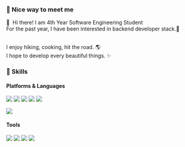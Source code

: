 ### 🤞 Nice way to meet me

<p>
  👋&nbsp; Hi there! 
   I am  4th Year Software Engineering Student  <br/>
   For the past year, I have been interested in backend developer stack.🚀 <br/><br/>
  
   I enjoy hiking, cooking, hit the road. 🌎 <br>
   I hope to develop every beautiful things. ✨
</p>

### 💪 Skills
#### Platforms & Languages
<p>
   <img src="https://img.shields.io/badge/Spring-6DB33F?style=flat-square&logo=Spring&logoColor=white"/> 
   <img src="https://img.shields.io/badge/Thymeleaf-005F0F.svg?style=flat-square&logo=Thymeleaf&logoColor=white"/>
   <img src="https://img.shields.io/badge/MongoDB-%234ea94b.svg?style=flat-square&logo=mongodb&logoColor=white"/>
   <img src="https://img.shields.io/badge/PostgreSQL-4479A1?style=flat-square&logo=PostgreSQL&logoColor=white"/>
   <img src="https://img.shields.io/badge/mysql-%2300f.svg?style=flat-square&logo=mysql&logoColor=white"/>
</p>

<p>
   <img src="https://img.shields.io/badge/Java-007396?style=flat-square&logo=Java&logoColor=important"/>
</p>
 
#### Tools 
<p>
   <img src="https://img.shields.io/badge/Git-F05032?style=flat-square&logo=Git&logoColor=important"/>
   <img src="https://img.shields.io/badge/IntelliJ IDEA-000000.svg?style=flat-square&logo=IntelliJ IDEA&logoColor=white"/>        <img src="https://img.shields.io/badge/Slack-4A154B.svg?style=flat-square&logo=Slack&logoColor=white"/>  
   <img src="https://img.shields.io/badge/Postman-FF6C37.svg?style=flat-square&logo=Postman&logoColor=white"/>
   
</p>
